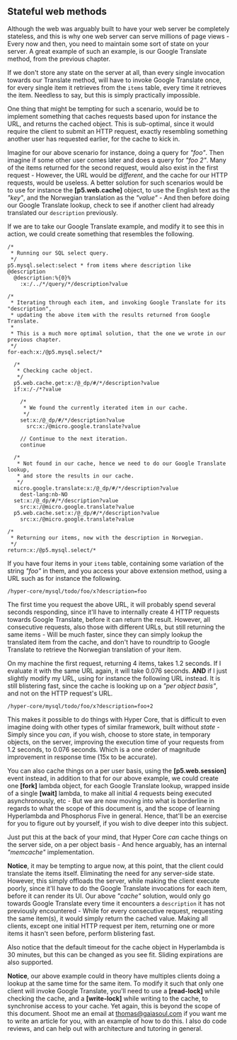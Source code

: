 ## Stateful web methods

Although the web was arguably built to have your web server be completely stateless, and this is why one
web server can serve millions of page views - Every now and then, you need to maintain some sort of state 
on your server. A great example of such an example, is our Google Translate method, from the previous chapter.

If we don't store any state on the server at all, than every single invocation towards our Translate method, 
will have to invoke Google Translate once, for every single item it retrieves from the `items` table, 
every time it retrieves the item. Needless to say, but this is simply practically impossible.

One thing that might be tempting for such a scenario, would be to implement something that caches requests
based upon for instance the URL, and returns the cached object. This is sub-optimal, since it
would require the client to submit an HTTP request, exactly resembling something another user has 
requested earlier, for the cache to kick in.

Imagine for our above scenario for instance, doing a query for _"foo"_. Then imagine if some other user 
comes later and does a query for _"foo 2"_. Many of the items returned for the second request, would 
also exist in the first request - However, the URL would be *different*, and the cache for our 
HTTP requests, would be useless. A better solution for such scenarios would be to use for instance the
**[p5.web.cache]** object, to use the English text as the _"key"_, and the Norwegian translation
as the _"value"_ - And then before doing our Google Translate lookup, check to see if another
client had already translated our `description` previously.

If we are to take our Google Translate example, and modify it to see this in action, we could create
something that resembles the following.

```hyperlambda
/*
 * Running our SQL select query.
 */
p5.mysql.select:select * from items where description like @description
  @description:%{0}%
    :x:/../*/query/*/description?value

/*
 * Iterating through each item, and invoking Google Translate for its "description",
 * updating the above item with the results returned from Google Translate.
 *
 * This is a much more optimal solution, that the one we wrote in our previous chapter.
 */
for-each:x:/@p5.mysql.select/*

  /*
   * Checking cache object.
   */
  p5.web.cache.get:x:/@_dp/#/*/description?value
  if:x:/-/*?value
  
    /*
     * We found the currently iterated item in our cache.
     */
    set:x:/@_dp/#/*/description?value
      src:x:/@micro.google.translate?value

    // Continue to the next iteration.
    continue

  /*
   * Not found in our cache, hence we need to do our Google Translate lookup, 
   * and store the results in our cache.
   */
  micro.google.translate:x:/@_dp/#/*/description?value
    dest-lang:nb-NO
  set:x:/@_dp/#/*/description?value
    src:x:/@micro.google.translate?value
  p5.web.cache.set:x:/@_dp/#/*/description?value
    src:x:/@micro.google.translate?value

/*
 * Returning our items, now with the description in Norwegian.
 */
return:x:/@p5.mysql.select/*
```

If you have four items in your `items` table, containing some variation of the string _"foo"_ in them,
and you access your above extension method, using a URL such as for instance the following.

```http
/hyper-core/mysql/todo/foo/x?description=foo
```

The first time you request the above URL, it will probably spend several seconds responding, since it'll
have to internally create 4 HTTP requests towards Google Translate, before it can return the result.
However, all consecutive requests, also those with different URLs, but still returning the
same items - Will be much faster, since they can simply lookup the translated item from the cache,
and don't have to roundtrip to Google Translate to retrieve the Norwegian translation of your item.

On my machine the first request, returning 4 items, takes 1.2 seconds. If I evaluate it with the same
URL again, it will take 0.076 seconds. **AND** if I just slightly modify my URL, using for instance
the following URL instead. It is still blistering fast, since the cache is looking up on a _"per object basis"_,
and not on the HTTP request's URL.

```http
/hyper-core/mysql/todo/foo/x?description=foo+2
```

This makes it possible to do things with Hyper Core, that is difficult to even imagine doing with
other types of similar framework, built without *state* - Simply since you _can_, if you wish,
choose to store state, in temporary objects, on the server, improving the execution time of your
requests from 1.2 seconds, to 0.076 seconds. Which is a one order of magnitude improvement in
response time (15x to be accurate).

You can also cache things on a per user basis, using the **[p5.web.session]** event instead, in addition
to that for our above example, we could create one **[fork]** lambda object, for each Google Translate
lookup, wrapped inside of a single **[wait]** lambda, to make all initial 4 requests being executed
asynchronously, etc - But we are now moving into what is borderline in regards to what the scope 
of this document is, and the scope of learning Hyperlambda and Phosphorus Five in general. Hence, 
that'll be an exercise for you to figure out by yourself, if you wish to dive deeper into this subject.

Just put this at the back of your mind, that Hyper Core *can* cache things on the server side, on a per
object basis - And hence arguably, has an internal _"memcache"_ implementation.

**Notice**, it may be tempting to argue now, at this point, that the client could translate the
items itself. Eliminating the need for any server-side state. However, this simply offloads the server,
while making the client execute poorly, since it'll have to do the Google Translate invocations for
each item, before it can render its UI. Our above _"cache"_ solution, would only go towards Google Translate
every time it encounters a `description` it has not previously encountered - While for every consecutive
request, requesting the same item(s), it would simply return the cached value. Making all clients, 
except one initial HTTP request per item, returning one or more items it hasn't seen before, 
perform blistering fast.

Also notice that the default timeout for the cache object in Hyperlambda is 30 minutes, but this
can be changed as you see fit. Sliding expirations are also supported.

**Notice**, our above example could in theory have multiples clients doing a lookup at the same time
for the same item. To modify it such that only one client will invoke Google Translate, you'll need
to use a **[read-lock]** while checking the cache, and a **[write-lock]** while writing to the cache,
to synchronise access to your cache. Yet again, this is beyond the scope of this document. Shoot me 
an email at thomas@gaiasoul.com if you want me to write an article for you, with an example of how to 
do this. I also do code reviews, and can help out with architecture and tutoring in general.
